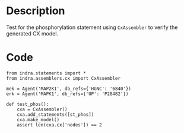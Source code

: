 # Description
Test for the phosphorylation statement using `CxAssembler` to verify the generated CX model.

# Code
```
from indra.statements import *
from indra.assemblers.cx import CxAssembler

mek = Agent('MAP2K1', db_refs={'HGNC': '6840'})
erk = Agent('MAPK1', db_refs={'UP': 'P28482'})

def test_phos():
    cxa = CxAssembler()
    cxa.add_statements([st_phos])
    cxa.make_model()
    assert len(cxa.cx['nodes']) == 2

```
